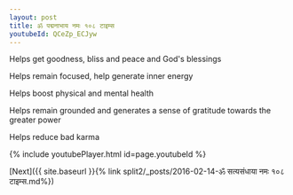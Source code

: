 ```yaml
---
layout: post
title: ॐ पद्मनाभाय नमः १०८ टाइम्स
youtubeId: QCeZp_ECJyw
---
```

 
 
Helps get goodness, bliss and peace and God's blessings
 
Helps remain focused, help generate inner energy 
 
Helps boost physical and mental health 
 
Helps remain grounded and generates a sense of gratitude towards the greater power 
 
Helps reduce bad karma
 
 
 
 


{% include youtubePlayer.html id=page.youtubeId %}
 
[Next]({{ site.baseurl }}{% link  split2/_posts/2016-02-14-ॐ सत्यसंधाया नमः १०८ टाइम्स.md%})
 

